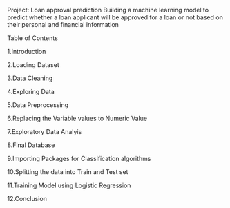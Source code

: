 Project: Loan approval prediction
Building a machine learning model to predict whether a loan applicant will be approved for a loan or not based on their personal and financial information

Table of Contents

1.Introduction

2.Loading Dataset

3.Data Cleaning

4.Exploring Data

5.Data Preprocessing

6.Replacing the Variable values to Numeric Value

7.Exploratory Data Analyis

8.Final Database

9.Importing Packages for Classification algorithms

10.Splitting the data into Train and Test set

11.Training Model using Logistic Regression

12.Conclusion
